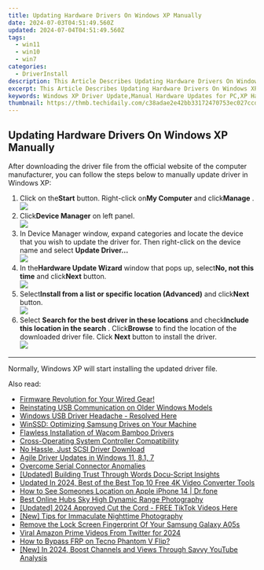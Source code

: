 ```yaml
---
title: Updating Hardware Drivers On Windows XP Manually
date: 2024-07-03T04:51:49.560Z
updated: 2024-07-04T04:51:49.560Z
tags:
  - win11
  - win10
  - win7
categories:
  - DriverInstall
description: This Article Describes Updating Hardware Drivers On Windows XP Manually
excerpt: This Article Describes Updating Hardware Drivers On Windows XP Manually
keywords: Windows XP Driver Update,Manual Hardware Updates for PC,XP Hardening Guide,How to Update Drivers on Older OSes,Driver Correction on Windows Systems,Manual Drivers Installation Techniques,Windows XP Hardware Management
thumbnail: https://thmb.techidaily.com/c38adae2e42bb33172470753ec027ccdb4d1aafb812ed418ac2e91f37424af9f.jpg
---
```


## Updating Hardware Drivers On Windows XP Manually

 After downloading the driver file from the official website of the computer manufacturer, you can follow the steps below to manually update driver in Windows XP:

1. Click on the**Start** button. Right-click on**My Computer** and click**Manage** .  
![](https://images.drivereasy.com/wp-content/uploads/2015/06/13.png)
2. Click**Device Manager** on left panel.  
![](https://images.drivereasy.com/wp-content/uploads/2015/06/15.png)
3. In Device Manager window, expand categories and locate the device that you wish to update the driver for. Then right-click on the device name and select **Update Driver…**  
![](https://images.drivereasy.com/wp-content/uploads/2015/06/24.png)
4. In the**Hardware Update Wizard** window that pops up, select**No, not this time** and click**Next** button.  
![](https://images.drivereasy.com/wp-content/uploads/2015/06/35.png)
5. Select**Install from a list or specific location (Advanced)** and click**Next** button.  
![](https://images.drivereasy.com/wp-content/uploads/2015/06/35.png)
6. Select **Search for the best driver in these locations** and check**Include this location in the search** . Click**Browse**  to find the location of the downloaded driver file. Click **Next** button to install the driver.  
![](https://images.drivereasy.com/wp-content/uploads/2015/06/62.png)

---

Normally, Windows XP will start installing the updated driver file.


<ins class="adsbygoogle"
     style="display:block"
     data-ad-format="autorelaxed"
     data-ad-client="ca-pub-7571918770474297"
     data-ad-slot="1223367746"></ins>



<ins class="adsbygoogle"
     style="display:block"
     data-ad-client="ca-pub-7571918770474297"
     data-ad-slot="8358498916"
     data-ad-format="auto"
     data-full-width-responsive="true"></ins>

<span class="atpl-alsoreadstyle">Also read:</span>
<div><ul>
<li><a href="https://driver-install.techidaily.com/firmware-revolution-for-your-wired-gear/"><u>Firmware Revolution for Your Wired Gear!</u></a></li>
<li><a href="https://driver-install.techidaily.com/reinstating-usb-communication-on-older-windows-models/"><u>Reinstating USB Communication on Older Windows Models</u></a></li>
<li><a href="https://driver-install.techidaily.com/windows-usb-driver-headache-resolved-here/"><u>Windows USB Driver Headache - Resolved Here</u></a></li>
<li><a href="https://driver-install.techidaily.com/winssd-optimizing-samsung-drives-on-your-machine/"><u>WinSSD: Optimizing Samsung Drives on Your Machine</u></a></li>
<li><a href="https://driver-install.techidaily.com/flawless-installation-of-wacom-bamboo-drivers/"><u>Flawless Installation of Wacom Bamboo Drivers</u></a></li>
<li><a href="https://driver-install.techidaily.com/cross-operating-system-controller-compatibility/"><u>Cross-Operating System Controller Compatibility</u></a></li>
<li><a href="https://driver-install.techidaily.com/no-hassle-just-scsi-driver-download/"><u>No Hassle, Just SCSI Driver Download</u></a></li>
<li><a href="https://driver-install.techidaily.com/agile-driver-updates-in-windows-11-81-7/"><u>Agile Driver Updates in Windows 11, 8.1, 7</u></a></li>
<li><a href="https://driver-install.techidaily.com/overcome-serial-connector-anomalies/"><u>Overcome Serial Connector Anomalies</u></a></li>
<li><a href="https://extra-resources.techidaily.com/updated-building-trust-through-words-docu-script-insights/"><u>[Updated] Building Trust Through Words  Docu-Script Insights</u></a></li>
<li><a href="https://smart-video-editing.techidaily.com/updated-in-2024-best-of-the-best-top-10-free-4k-video-converter-tools/"><u>Updated In 2024, Best of the Best Top 10 Free 4K Video Converter Tools</u></a></li>
<li><a href="https://iphone-location.techidaily.com/how-to-see-someones-location-on-apple-iphone-14-drfone-by-drfone-virtual-ios/"><u>How to See Someones Location on Apple iPhone 14 | Dr.fone</u></a></li>
<li><a href="https://fox-boxes.techidaily.com/best-online-hubs-sky-high-dynamic-range-photography/"><u>Best Online Hubs  Sky High Dynamic Range Photography</u></a></li>
<li><a href="https://tiktok-video-recordings.techidaily.com/updated-2024-approved-cut-the-cord-free-tiktok-videos-here/"><u>[Updated] 2024 Approved  Cut the Cord - FREE TikTok Videos Here</u></a></li>
<li><a href="https://on-screen-recording.techidaily.com/new-tips-for-immaculate-nighttime-photography/"><u>[New] Tips for Immaculate Nighttime Photography</u></a></li>
<li><a href="https://android-unlock.techidaily.com/remove-the-lock-screen-fingerprint-of-your-samsung-galaxy-a05s-by-drfone-android/"><u>Remove the Lock Screen Fingerprint Of Your Samsung Galaxy A05s</u></a></li>
<li><a href="https://twitter-videos.techidaily.com/viral-amazon-prime-videos-from-twitter-for-2024/"><u>Viral Amazon Prime Videos From Twitter for 2024</u></a></li>
<li><a href="https://bypass-frp.techidaily.com/how-to-bypass-frp-on-tecno-phantom-v-flip-by-drfone-android/"><u>How to Bypass FRP on Tecno Phantom V Flip?</u></a></li>
<li><a href="https://facebook-video-footage.techidaily.com/new-in-2024-boost-channels-and-views-through-savvy-youtube-analysis/"><u>[New] In 2024, Boost Channels and Views Through Savvy YouTube Analysis</u></a></li>
</ul></div>
